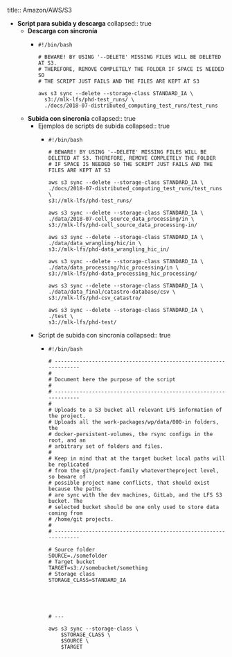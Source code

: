 title:: Amazon/AWS/S3

- **Script para subida y descarga**
  collapsed:: true
	- **Descarga con sincronía**
		- ```shell
		  #!/bin/bash
		  
		  # BEWARE! BY USING '--DELETE' MISSING FILES WILL BE DELETED AT S3. 
		  # THEREFORE, REMOVE COMPLETELY THE FOLDER IF SPACE IS NEEDED SO 
		  # THE SCRIPT JUST FAILS AND THE FILES ARE KEPT AT S3
		  
		  aws s3 sync --delete --storage-class STANDARD_IA \
		  	s3://mlk-lfs/phd-test_runs/ \
		  	./docs/2018-07-distributed_computing_test_runs/test_runs
		  ```
	- **Subida con sincronía**
	  collapsed:: true
		- Ejemplos de scripts de subida
		  collapsed:: true
			- ```shell
			  #!/bin/bash
			  
			  # BEWARE! BY USING '--DELETE' MISSING FILES WILL BE DELETED AT S3. THEREFORE, REMOVE COMPLETELY THE FOLDER
			  # IF SPACE IS NEEDED SO THE SCRIPT JUST FAILS AND THE FILES ARE KEPT AT S3
			  
			  aws s3 sync --delete --storage-class STANDARD_IA \
			  ./docs/2018-07-distributed_computing_test_runs/test_runs \
			  s3://mlk-lfs/phd-test_runs/
			  
			  aws s3 sync --delete --storage-class STANDARD_IA \
			  ./data/2018-07-cell_source_data_processing/in \
			  s3://mlk-lfs/phd-cell_source_data_processing-in/
			  
			  aws s3 sync --delete --storage-class STANDARD_IA \
			  ./data/data_wrangling/hic/in \
			  s3://mlk-lfs/phd-data_wrangling_hic_in/
			  
			  aws s3 sync --delete --storage-class STANDARD_IA \
			  ./data/data_processing/hic_processing/in \
			  s3://mlk-lfs/phd-data_processing_hic_processing/
			  
			  aws s3 sync --delete --storage-class STANDARD_IA \
			  ./data/data_final/catastro-database/csv \
			  s3://mlk-lfs/phd-csv_catastro/
			  
			  aws s3 sync --delete --storage-class STANDARD_IA \
			  ./test \
			  s3://mlk-lfs/phd-test/
			  ```
		- Script de subida con sincronía
		  collapsed:: true
			- ```shell
			  #!/bin/bash
			  
			  # -----------------------------------------------------------------
			  #
			  # Document here the purpose of the script
			  #
			  # -----------------------------------------------------------------
			  #
			  # Uploads to a S3 bucket all relevant LFS information of the project.
			  # Uploads all the work-packages/wp/data/000-in folders, the
			  # docker-persistent-volumes, the rsync configs in the root, and an
			  # arbitrary set of folders and files.
			  #
			  # Keep in mind that at the target bucket local paths will be replicated
			  # from the git/project-family whatevertheproject level, so beware of 
			  # possible project name conflicts, that should exist because the paths
			  # are sync with the dev machines, GitLab, and the LFS S3 bucket. The
			  # selected bucket should be one only used to store data coming from 
			  # /home/git projects.
			  #  
			  # -----------------------------------------------------------------
			  
			  # Source folder
			  SOURCE=./somefolder
			  # Target bucket
			  TARGET=s3://somebucket/something
			  # Storage class
			  STORAGE_CLASS=STANDARD_IA
			  
			  
			  
			  
			  
			  # ---
			  
			  aws s3 sync --storage-class \
			      $STORAGE_CLASS \
			      $SOURCE \
			      $TARGET
			  ```